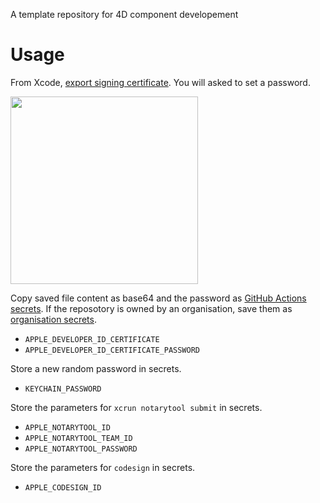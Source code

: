 A template repository for 4D component developement

# Usage

From Xcode, [export signing certificate](https://help.apple.com/xcode/mac/current/#/dev154b28f09). You will asked to set a password.

<img src="https://github.com/miyako/4d-template-component-cicd/assets/1725068/f5a70c38-ace0-424b-a62a-40c058ea1667" width="auto" height="300px" />

Copy saved file content as base64 and the password as [GitHub Actions secrets](https://docs.github.com/en/actions/security-guides/using-secrets-in-github-actions). If the reposotory is owned by an organisation, save them as [organisation secrets](https://docs.github.com/en/actions/security-guides/using-secrets-in-github-actions#creating-secrets-for-an-organization).

* `APPLE_DEVELOPER_ID_CERTIFICATE`
* `APPLE_DEVELOPER_ID_CERTIFICATE_PASSWORD`

Store a new random password in secrets.

* `KEYCHAIN_PASSWORD`

Store the parameters for `xcrun notarytool submit` in secrets.

* `APPLE_NOTARYTOOL_ID`
* `APPLE_NOTARYTOOL_TEAM_ID`
* `APPLE_NOTARYTOOL_PASSWORD`

Store the parameters for `codesign` in secrets.

* `APPLE_CODESIGN_ID`
